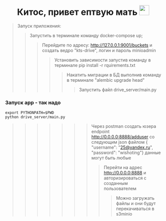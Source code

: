 <h1 align="center">Китос, привет ептвую мать 
<img src="https://github.com/blackcater/blackcater/raw/main/images/Hi.gif" height="32"/></h1>

>Запуск приложения:
>>Запустить в терминале команду docker-compose up;
>>>Перейдите по адресу: http://127.0.0.1:9001/buckets и создать ведро "kts-drive", логин и пароль minioadmin
>>>>Установить зависимости запустив команду в терминале pip install -r rquirements.txt
>>>>>Накатить миграции в БД выполнив команду в терминале "alembic upgrade head"
>>>>>>Запустить файл drive_server/main.py
### Запуск app - так надо
```shell
export PYTHONPATH=$PWD
python drive_server/main.py
```
>>>>>>>Через postman создать юзера endpoint http://0.0.0.0:8888/adduser со следующим json файлом {
"username": "25@yandex.ru",
"password": "wishoting"} данные могут быть любые
>>>>>>>>Перейти на адрес http://0.0.0.0:8888 и авторизироваться с созданным пользователем
>>>>>>>>> Можно загружать файлы и они будут перекачиваться в s3minio